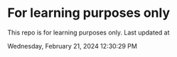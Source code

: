 # For learning purposes only
This repo is for learning purposes only.
Last updated at

Wednesday, February 21, 2024 12:30:29 PM

